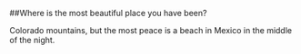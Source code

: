 ##Where is the most beautiful place you have been?

Colorado mountains, but the most peace is a beach in Mexico in the middle of the night.
